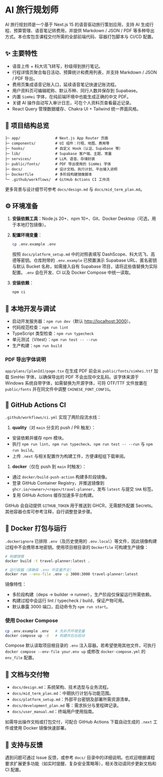 # AI 旅行规划师

AI 旅行规划师是一个基于 Next.js 15 的语音驱动旅行策划应用，支持 AI 生成行程、预算管理、语音笔记转费用，并提供 Markdown / JSON / PDF 等多种导出方式。本仓库包含课程交付所需的全部前端代码、容器打包脚本与 CI/CD 配置。

## ✨ 主要特性

- 语音上传 + 科大讯飞转写，秒级得到旅行笔记。
- 行程详情页聚合每日活动、预算统计和费用列表，并支持 Markdown / JSON / PDF 导出。
- 费用页集成语音记账入口，延续语音笔记快速记账流程。
- 用户资料页可编辑昵称、默认币种、同行人数并保存到 Supabase。
- 内置 `SimHei` 字体，在纯前端环境中也能生成正确的中文 PDF。
- 关键 AI 操作自动写入审计日志，可在个人资料页查看最近记录。
- React Query 管理数据缓存、Chakra UI + Tailwind 统一界面风格。

## 🧱 项目结构总览

```text
├─ app/                # Next.js App Router 页面
├─ components/         # UI 组件：行程、地图、费用等
├─ hooks/              # 自定义 Hook（认证、Supabase 等）
├─ lib/                # Supabase 客户端、主题、常量
├─ services/           # LLM、语音、存储封装
├─ public/fonts/       # PDF 导出使用的 SimHei 字体
├─ docs/               # 设计文档、执行计划、平台接入说明
├─ Dockerfile          # 多阶段构建镜像脚本
└─ .github/workflows/  # GitHub Actions CI 工作流
```

更多背景与设计细节可参考 `docs/design.md` 与 `docs/mid_term_plan.md`。

## ⚙️ 环境准备

1. **安装依赖工具**：Node.js 20+、npm 10+、Git、Docker Desktop（可选，用于本地打包镜像）。
1. **配置环境变量**：

    ```bash
    cp .env.example .env
    ```

    按照 `docs/platform_setup.md` 中的对照表填写 DashScope、科大讯飞、高德等密钥。仓库附带的 `.env.example` 已预置演示 Supabase URL、匿名密钥与默认 Bucket 名称，如需接入自有 Supabase 项目，请将这些值替换为实际配置。`.env` 会在开发、CI 以及 Docker Compose 中统一读取。

1. **安装依赖**：

    ```bash
    npm ci
    ```

## 🚀 本地开发与调试

- 启动开发服务器：`npm run dev`（默认 <http://localhost:3000>）。
- 代码规范检查：`npm run lint`
- TypeScript 类型检查：`npm run typecheck`
- 单元测试（Vitest）：`npm run test -- --run`
- 生产构建：`npm run build`

### PDF 导出字体说明

`app/plans/[planId]/page.tsx` 在生成 PDF 前会从 `public/fonts/simhei.ttf` 加载 SimHei 字体，以确保导出的 PDF 不会出现中文乱码。该字体来源于 Windows 系统自带字体，如需替换为开源字体，可将 OTF/TTF 文件放置在 `public/fonts` 并在同文件中调整 `CHINESE_FONT_CONFIG`。

## 🧪 GitHub Actions CI

`.github/workflows/ci.yml` 实现了两阶段流水线：

1. **quality**（对 `main` 分支的 push / PR 触发）：

- 安装依赖并缓存 npm 模块。
- 执行 `npm run lint`、`npm run typecheck`、`npm run test -- --run` 与 `npm run build`。
- 上传 `.next` 与相关配置作为构建工件，方便课程组下载审阅。

1. **docker**（仅在 push 到 `main` 时触发）：

- 通过 `docker/build-push-action` 构建多阶段镜像。
- 登录 GitHub Container Registry，并推送镜像到 `ghcr.io/<owner>/<repo>/travel-planner`，发布 `latest` 与提交 `SHA` 标签。
- 复用 GitHub Actions 缓存加速多平台构建。

GitHub 会自动提供 `GITHUB_TOKEN` 用于推送到 GHCR，无需额外配置 Secrets。其他容器仓库可参考注释，自行调整登录步骤。

## 🐳 Docker 打包与运行

`.dockerignore` 已排除 `.env`（及历史使用的 `.env.local`）等文件，因此镜像构建过程中不会携带本地密钥。使用项目根目录的 `Dockerfile` 可构建生产镜像：

```bash
# 构建镜像
docker build -t travel-planner:latest .

# 运行容器（请确保 .env 中变量齐全）
docker run --env-file .env -p 3000:3000 travel-planner:latest
```

镜像特性：

- 多阶段构建（deps → builder → runner），生产阶段仅保留运行所需依赖。
- 构建过程中会运行 lint / typecheck / build，保证产物可用。
- 默认暴露 3000 端口，启动命令为 `npm run start`。

### 使用 Docker Compose

```bash
cp .env.example .env   # 先补齐环境变量
docker compose up -d   # 构建并后台启动
```

Compose 默认读取项目根目录的 `.env` 注入容器。若希望使用其他文件，可执行 `docker compose --env-file your.env up` 或修改 `docker-compose.yml` 的 `env_file` 配置。

## 📄 文档与交付物

- `docs/design.md`：系统架构、技术选型与业务流程。
- `docs/mid_term_plan.md`：中期执行计划与功能范围。
- `docs/platform_setup.md`：外部平台密钥及部署所需资源清单。
- `docs/development_plan.md` 等：需求拆分与里程碑记录。
- `docs/user_manual.md`：终端用户使用指南。

如需导出操作文档或打包交付，可配合 GitHub Actions 下载自动生成的 `.next` 工件或使用 Docker 镜像快速部署。

## 🙋 支持与反馈

遇到问题可通过 Issue 反馈，或参考 `docs/` 目录中的详细说明。也欢迎根据课程要求扩展更多功能（如实时提醒、复杂安全策略等），相关改动请同步更新文档和 CI 配置。
